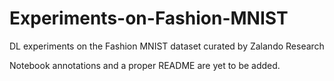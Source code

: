 # Experiments-on-Fashion-MNIST
DL experiments on the Fashion MNIST dataset curated by Zalando Research

Notebook annotations and a proper README are yet to be added.
